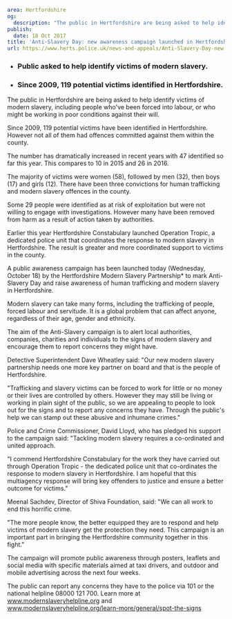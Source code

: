 ```yaml
area: Hertfordshire
og:
  description: "The public in Hertfordshire are being asked to help identify victims of modern slavery, including people who\u2019ve been forced into labour, or who might be working in poor conditions against their will."
publish:
  date: 18 Oct 2017
title: 'Anti-Slavery Day: new awareness campaign launched in Hertfordshire'
url: https://www.herts.police.uk/news-and-appeals/Anti-Slavery-Day-new-awareness-campaign-launched-in-Hertfordshire
```

* ### Public asked to help identify victims of modern slavery.

 * ### Since 2009, 119 potential victims identified in Hertfordshire.

The public in Hertfordshire are being asked to help identify victims of modern slavery, including people who've been forced into labour, or who might be working in poor conditions against their will.

Since 2009, 119 potential victims have been identified in Hertfordshire. However not all of them had offences committed against them within the county.

The number has dramatically increased in recent years with 47 identified so far this year. This compares to 10 in 2015 and 26 in 2016.

The majority of victims were women (58), followed by men (32), then boys (17) and girls (12). There have been three convictions for human trafficking and modern slavery offences in the county.

Some 29 people were identified as at risk of exploitation but were not willing to engage with investigations. However many have been removed from harm as a result of action taken by authorities.

Earlier this year Hertfordshire Constabulary launched Operation Tropic, a dedicated police unit that coordinates the response to modern slavery in Hertfordshire. The result is greater and more coordinated support to victims in the county.

A public awareness campaign has been launched today (Wednesday, October 18) by the Hertfordshire Modern Slavery Partnership* to mark Anti-Slavery Day and raise awareness of human trafficking and modern slavery in Hertfordshire.

Modern slavery can take many forms, including the trafficking of people, forced labour and servitude. It is a global problem that can affect anyone, regardless of their age, gender and ethnicity.

The aim of the Anti-Slavery campaign is to alert local authorities, companies, charities and individuals to the signs of modern slavery and encourage them to report concerns they might have.

Detective Superintendent Dave Wheatley said: "Our new modern slavery partnership needs one more key partner on board and that is the people of Hertfordshire.

"Trafficking and slavery victims can be forced to work for little or no money or their lives are controlled by others. However they may still be living or working in plain sight of the public, so we are appealing to people to look out for the signs and to report any concerns they have. Through the public's help we can stamp out these abusive and inhumane crimes."

Police and Crime Commissioner, David Lloyd, who has pledged his support to the campaign said: "Tackling modern slavery requires a co-ordinated and united approach.

"I commend Hertfordshire Constabulary for the work they have carried out through Operation Tropic - the dedicated police unit that co-ordinates the response to modern slavery in Hertfordshire. I am hopeful that this multiagency response will bring key offenders to justice and ensure a better outcome for victims."

Meenal Sachdev, Director of Shiva Foundation, said: "We can all work to end this horrific crime.

"The more people know, the better equipped they are to respond and help victims of modern slavery get the protection they need. This campaign is an important part in bringing the Hertfordshire community together in this fight."

The campaign will promote public awareness through posters, leaflets and social media with specific materials aimed at taxi drivers, and outdoor and mobile advertising across the next four weeks.

The public can report any concerns they have to the police via 101 or the national helpline 08000 121 700. Learn more at www.modernslaveryhelpline.org and www.modernslaveryhelpline.org/learn-more/general/spot-the-signs

